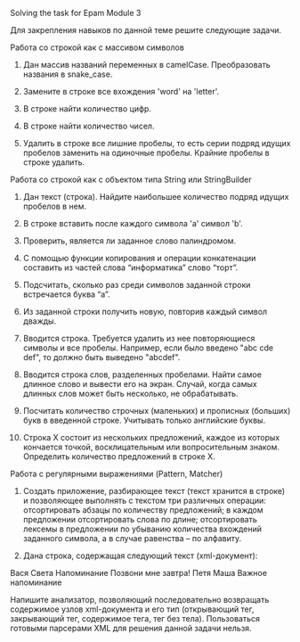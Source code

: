 Solving the task for Epam Module 3


Для закрепления навыков по данной теме решите следующие задачи. 

 
Работа со строкой как с массивом символов 
 
1. Дан массив названий переменных в camelCase. Преобразовать названия в snake_case. 
 
2. Замените в строке все вхождения 'word' на 'letter'. 
 
3. В строке найти количество цифр. 
 
4. В строке найти количество чисел. 
 
5.  Удалить  в  строке  все  лишние  пробелы,  то  есть  серии  подряд  идущих  пробелов  заменить  на  одиночные  пробелы. 
Крайние пробелы в строке удалить. 

 
Работа со строкой как с объектом типа String или StringBuilder 
 
1. Дан текст (строка). Найдите наибольшее количество подряд идущих пробелов в нем. 
 
2. В строке вставить после каждого символа 'a' символ 'b'. 
 
3. Проверить, является ли заданное слово палиндромом. 
 
4. С помощью функции копирования и операции конкатенации составить из частей слова “информатика” слово “торт”.

5. Подсчитать, сколько раз среди символов заданной строки встречается буква “а”. 
 
6. Из заданной строки получить новую, повторив каждый символ дважды. 
 
7. Вводится строка. Требуется удалить из нее повторяющиеся символы и все пробелы. Например, если было введено "abc cde 
def", то должно быть выведено "abcdef". 
 
8. Вводится строка слов, разделенных пробелами. Найти самое длинное слово и вывести его на экран. Случай, когда самых 
длинных слов может быть несколько, не обрабатывать. 
 
9. Посчитать количество строчных (маленьких) и прописных (больших) букв в введенной строке. Учитывать только английские 
буквы. 
 
10. Строка X состоит из нескольких предложений, каждое из которых кончается точкой, восклицательным или вопросительным 
знаком. Определить количество предложений в строке X.


 
Работа с регулярными выражениями (Pattern, Matcher) 
 
1.  Cоздать  приложение,  разбирающее  текст  (текст  хранится  в  строке)  и  позволяющее  выполнять  с  текстом  три  различных 
операции:  отсортировать  абзацы  по  количеству  предложений;  в  каждом  предложении  отсортировать  слова  по  длине; 
отсортировать лексемы в предложении по убыванию количества вхождений заданного символа, а в случае равенства  – по 
алфавиту. 
 
2.  Дана строка, содержащая следующий текст (xml-документ): 
 
<notes>
  <note id = "1">
    <to>Вася</to>
    <from>Света</from>
    <heading>Напоминание</heading>
    <body>Позвони мне завтра!</body>
  </note>
  <note id = "2">
    <to>Петя</to>
    <from>Маша</from>
    <heading>Важное напоминание</heading>
    <body/>
  </note>
</notes>
 
Напишите  анализатор,  позволяющий последовательно возвращать  содержимое  узлов xml-документа  и  его  тип  (открывающий 
тег,  закрывающий  тег,  содержимое  тега,  тег  без  тела). Пользоваться  готовыми  парсерами  XML  для  решения  данной  задачи 
нельзя. 

